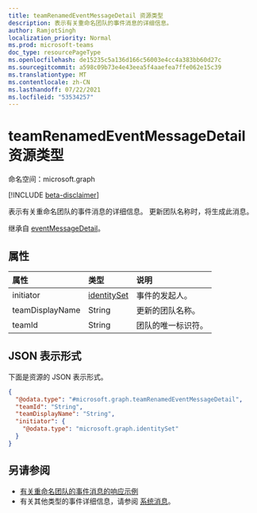 ```yaml
---
title: teamRenamedEventMessageDetail 资源类型
description: 表示有关重命名团队的事件消息的详细信息。
author: RamjotSingh
localization_priority: Normal
ms.prod: microsoft-teams
doc_type: resourcePageType
ms.openlocfilehash: de15235c5a136d166c56003e4cc4a383bb60d27c
ms.sourcegitcommit: a598c09b73e4e43eea5f4aaefea7ffe062e15c39
ms.translationtype: MT
ms.contentlocale: zh-CN
ms.lasthandoff: 07/22/2021
ms.locfileid: "53534257"
---
```

# <a name="teamrenamedeventmessagedetail-resource-type"></a>teamRenamedEventMessageDetail 资源类型

命名空间：microsoft.graph

[!INCLUDE [beta-disclaimer](../../includes/beta-disclaimer.md)]

表示有关重命名团队的事件消息的详细信息。
更新团队名称时，将生成此消息。


继承自 [eventMessageDetail](../resources/eventmessagedetail.md)。

## <a name="properties"></a>属性
|属性|类型|说明|
|:---|:---|:---|
|initiator|[identitySet](../resources/identityset.md)|事件的发起人。|
|teamDisplayName|String|更新的团队名称。|
|teamId|String|团队的唯一标识符。|

## <a name="json-representation"></a>JSON 表示形式
下面是资源的 JSON 表示形式。
<!-- {
  "blockType": "resource",
  "@odata.type": "microsoft.graph.teamRenamedEventMessageDetail",
  "baseType": "microsoft.graph.eventMessageDetail"
}
-->
``` json
{
  "@odata.type": "#microsoft.graph.teamRenamedEventMessageDetail",
  "teamId": "String",
  "teamDisplayName": "String",
  "initiator": {
    "@odata.type": "microsoft.graph.identitySet"
  }
}
```


## <a name="see-also"></a>另请参阅
- [有关重命名团队的事件消息的响应示例](/graph/system-messages/#team-renamed)
- 有关其他类型的事件详细信息，请参阅 [系统消息](/graph/system-messages)。